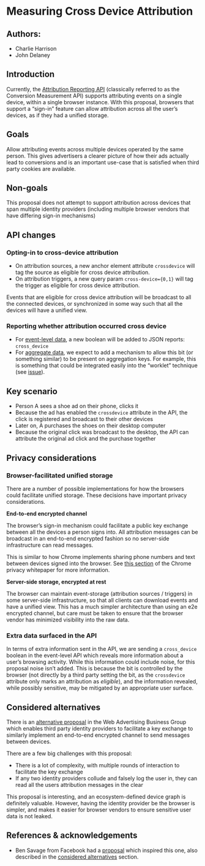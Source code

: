 # Measuring Cross Device Attribution

## Authors:

*   Charlie Harrison
*   John Delaney

## Introduction

Currently, the [Attribution Reporting API](https://github.com/WICG/conversion-measurement-api) (classically referred to as the Conversion Measurement API) supports attributing events on a single device, within a single browser instance. With this proposal, browsers that support a “sign-in” feature can allow attribution across all the user’s devices, as if they had a unified storage.


## Goals

Allow attributing events across multiple devices operated by the same person. This gives advertisers a clearer picture of how their ads actually lead to conversions and is an important use-case that is satisfied when third party cookies are available.


## Non-goals

This proposal does not attempt to support attribution across devices that span multiple identity providers (including multiple browser vendors that have differing sign-in mechanisms)

## API changes


### Opting-in to cross-device attribution

*   On attribution sources, a new anchor element attribute `crossdevice` will tag the source as eligible for cross device attribution.
*   On attribution triggers, a new query param `cross-device={0,1}` will tag the trigger as eligible for cross device attribution.

Events that are eligible for cross device attribution will be broadcast to all the connected devices, or synchronized in some way such that all the devices will have a unified view.


### Reporting whether attribution occurred cross device

*   For [event-level data](https://github.com/WICG/conversion-measurement-api/blob/main/event_attribution_reporting_clicks.md), a new boolean will be added to JSON reports: `cross_device`
*   For [aggregate data](https://github.com/WICG/conversion-measurement-api/blob/master/AGGREGATE.md), we expect to add a mechanism to allow this bit (or something similar) to be present on aggregation keys. For example, this is something that could be integrated easily into the “worklet” technique (see [issue](https://github.com/WICG/conversion-measurement-api/issues/114)).


## Key scenario

*   Person A sees a shoe ad on their phone, clicks it
*   Because the ad has enabled the `crossdevice` attribute in the API, the click is registered and broadcast to their other devices
*   Later on, A purchases the shoes on their desktop computer
*   Because the original click was broadcast to the desktop, the API can attribute the original ad click and the purchase together

## Privacy considerations

### Browser-facilitated unified storage

There are a number of possible implementations for how the browsers could facilitate unified storage. These decisions have important privacy considerations.

**End-to-end encrypted channel**

The browser’s sign-in mechanism could facilitate a public key exchange between all the devices a person signs into. All attribution messages can be broadcast in an end-to-end encrypted fashion so no server-side infrastructure can read messages.

This is similar to how Chrome implements sharing phone numbers and text between devices signed into the browser. See [this section](https://www.google.com/chrome/privacy/whitepaper.html#signin) of the Chrome privacy whitepaper for more information.

**Server-side storage, encrypted at rest**

The browser can maintain event-storage (attribution sources / triggers) in some server-side infrastructure, so that all clients can download events and have a unified view. This has a much simpler architecture than using an e2e encrypted channel, but care must be taken to ensure that the browser vendor has minimized visibility into the raw data.

### Extra data surfaced in the API

In terms of extra information sent in the API, we are sending a `cross_device` boolean in the event-level API which reveals more information about a user’s browsing activity. While this information could include noise, for this proposal noise isn’t added. This is because the bit is controlled by the browser (not directly by a third party setting the bit, as the `crossdevice` attribute only marks an attribution as _eligible_), and the information revealed, while possibly sensitive, may be mitigated by an appropriate user surface.


## Considered alternatives

There is an [alternative proposal](https://github.com/w3c/web-advertising/blob/main/enabling-browsers-that-belong-to-the-same-person-to-discover-one-another.md) in the Web Advertising Business Group which enables third party identity providers to facilitate a key exchange to similarly implement an end-to-end encrypted channel to send messages between devices.

There are a few big challenges with this proposal:
*   There is a lot of complexity, with multiple rounds of interaction to facilitate the key exchange
*   If any two identity providers collude and falsely log the user in, they can read all the users attribution messages in the clear

This proposal is interesting, and an ecosystem-defined device graph is definitely valuable. However, having the identity provider be the browser is simpler, and makes it easier for browser vendors to ensure sensitive user data is not leaked.


## References & acknowledgements

* Ben Savage from Facebook had a [proposal](https://github.com/w3c/web-advertising/blob/main/cross-browser-anonymous-conversion-reporting.md) which inspired this one, also described in the [considered alternatives](#considered-alternatives) section.
